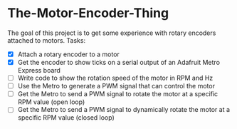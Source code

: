 # The-Motor-Encoder-Thing

The goal of this project is to get some experience with rotary encoders attached to motors. Tasks:

- [X] Attach a rotary encoder to a motor
- [X] Get the encoder to show ticks on a serial output of an Adafruit Metro Express board
- [ ] Write code to show the rotation speed of the motor in RPM and Hz
- [ ] Use the Metro to generate a PWM signal that can control the motor
- [ ] Get the Metro to send a PWM signal to rotate the motor at a specific RPM value (open loop)
- [ ] Get the Metro to send a PWM signal to dynamically rotate the motor at a specific RPM value (closed loop)
